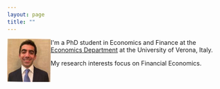 ```yaml
---
layout: page
title: ""
---
```


<img src="foto Linkedin copia 2.jpg" align="left" margin="20" width="100"/>

I'm a PhD student in Economics and Finance at the [Economics Department](https://www.dse.univr.it) at the University of Verona, Italy. 

My research interests focus on Financial Economics.

